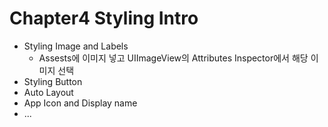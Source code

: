 # Chapter4 Styling Intro

- Styling Image and Labels
  - Assests에 이미지 넣고 UIImageView의 Attributes Inspector에서 해당 이미지 선택 
- Styling Button
- Auto Layout
- App Icon and Display name
- ...



